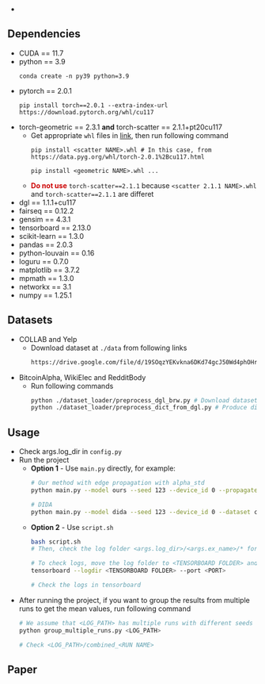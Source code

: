 -
## Dependencies

- CUDA == 11.7
- python == 3.9
    ```shell
    conda create -n py39 python=3.9
    ```
- pytorch == 2.0.1
    ```shell
    pip install torch==2.0.1 --extra-index-url https://download.pytorch.org/whl/cu117
    ```
- torch-geometric == 2.3.1  **and**  torch-scatter == 2.1.1+pt20cu117
    - Get appropriate `whl` files in [link](https://data.pyg.org/whl/), then run following command
        ```shell
        pip install <scatter NAME>.whl # In this case, from https://data.pyg.org/whl/torch-2.0.1%2Bcu117.html

        pip install <geometric NAME>.whl ...
        ```
    - <font color=#cc0000>**Do not use**</font> `torch-scatter==2.1.1` because `<scatter 2.1.1 NAME>.whl` and `torch-scatter==2.1.1` are differet
- dgl == 1.1.1+cu117
- fairseq == 0.12.2
- gensim == 4.3.1
- tensorboard == 2.13.0
- scikit-learn == 1.3.0
- pandas == 2.0.3
- python-louvain == 0.16
- loguru == 0.7.0
- matplotlib == 3.7.2
- mpmath == 1.3.0
- networkx == 3.1
- numpy == 1.25.1

## Datasets
- COLLAB and Yelp
    - Download dataset at `./data` from following links
        ```bash
        https://drive.google.com/file/d/19SOqzYEKvkna6DKd74gcJ50Wd4phOHr3/view?usp=share_link
        ```
- BitcoinAlpha, WikiElec and RedditBody
    - Run following commands
        ```bash
        python ./dataset_loader/preprocess_dgl_brw.py # Download dataset, produce DGL graphs and save DGL graphs as pt files to fix node features
        python ./dataset_loader/preprocess_dict_from_dgl.py # Produce dictionaries from DGL graphs, and save dictionaries as pt files becuase we need to fix negative edges for test
        ```

## Usage
- Check args.log_dir in `config.py`
- Run the project
    - **Option 1** - Use `main.py` directly, for example:
        ```bash
        # Our method with edge propagation with alpha_std
        python main.py --model ours --seed 123 --device_id 0 --propagate dyaug --alpha_std 1 --dataset collab --ex_name "Dynamic aug"

        # DIDA
        python main.py --model dida --seed 123 --device_id 0 --dataset collab --ex_name "Dynamic aug"
        ```
    - **Option 2** - Use `script.sh`
        ```bash
        bash script.sh
        # Then, check the log folder <args.log_dir>/<args.ex_name>/* for this run

        # To check logs, move the log folder to <TENSORBOARD FOLDER> and run tensorboard
        tensorboard --logdir <TENSORBOARD FOLDER> --port <PORT>

        # Check the logs in tensorboard
        ```
- After running the project, if you want to group the results from multiple runs to get the mean values, run following command
    ```bash
    # We assume that <LOG_PATH> has multiple runs with different seeds
    python group_multiple_runs.py <LOG_PATH>

    # Check <LOG_PATH>/combined_<RUN NAME>
    ```

## Paper
